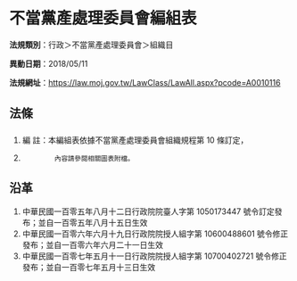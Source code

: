 # 不當黨產處理委員會編組表

**法規類別**：行政＞不當黨產處理委員會＞組織目

**異動日期**：2018/05/11  

**法規網址**：https://law.moj.gov.tw/LawClass/LawAll.aspx?pcode=A0010116





## 法條
##### 
1. 編      註：本編組表依據不當黨產處理委員會組織規程第 10 條訂定，
1.             內容請參閱相關圖表附檔。

## 沿革
1. 中華民國一百零五年八月十二日行政院院臺人字第 1050173447 號令訂定發布；並自一百零五年八月十五日生效
1. 中華民國一百零六年六月十九日行政院院授人組字第 10600488601  號令修正發布；並自一百零六年六月二十一日生效
1. 中華民國一百零七年五月十一日行政院院授人組字第 10700402721  號令修正發布；並自一百零七年五月十三日生效
